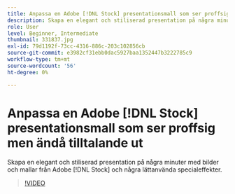 ```yaml
---
title: Anpassa en Adobe [!DNL Stock] presentationsmall som ser proffsig men ändå tilltalande ut
description: Skapa en elegant och stiliserad presentation på några minuter med bilder och mallar från Adobe [!DNL Stock] och några lättanvända specialeffekter
role: User
level: Beginner, Intermediate
thumbnail: 331837.jpg
exl-id: 79d1192f-73cc-4316-886c-203c102856cb
source-git-commit: e3982cf31ebb0dac5927baa1352447b3222785c9
workflow-type: tm+mt
source-wordcount: '56'
ht-degree: 0%

---
```


# Anpassa en Adobe [!DNL Stock] presentationsmall som ser proffsig men ändå tilltalande ut

Skapa en elegant och stiliserad presentation på några minuter med bilder och mallar från Adobe [!DNL Stock] och några lättanvända specialeffekter.

>[!VIDEO](https://video.tv.adobe.com/v/331837?hidetitle=true)
